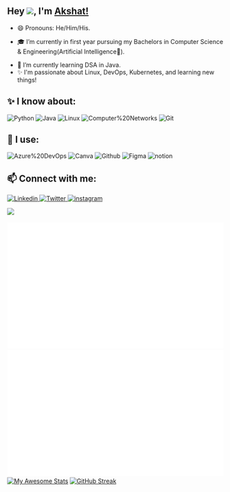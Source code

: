 ## Hey <img src="https://github.com/TheDudeThatCode/TheDudeThatCode/blob/master/Assets/Hi.gif" width="29px">, I'm [Akshat!](https://www.linkedin.com/in/akshatcoder) 

<!--
**akshatcoder-hash/akshatcoder-hash** is a ✨ _special_ ✨ repository because its `README.md` (this file) appears on your GitHub profile. 

Here are some ideas to get you started:-->
- 😄 Pronouns: He/Him/His.

- 🎓 I’m currently in first year pursuing my Bachelors in Computer Science & Engineering(Artificial Intelligence🤖).
<!-- 🔭 I’m currently working on... -->
- 🌱 I’m currently learning DSA in Java.
- ✨ I'm passionate about Linux, DevOps, Kubernetes, and learning new things!


<!-- 👯 I’m looking to collaborate on [Linkedin](https://www.linkedin.com/in/akshatcoder/).-->
<!-- 🤔 I’m looking for help with ... -->
## ✨ I know about:
![Python](https://img.shields.io/badge/-Python-ffc700?logo=Python&logoColor=2e8517&style=for-the-badge)
![Java](https://img.shields.io/badge/-Java-ec590c?logo=Java&logoColor=lightgrey&style=for-the-badge)
![Linux](https://img.shields.io/badge/-Linux-darkcyan?logo=Linux&logoColor=black&style=for-the-badge)
![Computer%20Networks](https://img.shields.io/badge/-Computer%20Networks-069bf1?logo=Fastlane&logoColor=crimson&style=for-the-badge)
![Git](https://img.shields.io/badge/-Git-white?logo=Git&logoColor=f01313&style=for-the-badge)
## 🧰 I use:
![Azure%20DevOps](https://img.shields.io/badge/-Azure%20DevOps-027dc3?logo=Azure%20DevOps&logoColor=white&style=for-the-badge)
![Canva](https://img.shields.io/badge/-Canva-white?logo=Canva&logoColor=0199f2&style=for-the-badge)
![Github](https://img.shields.io/badge/-Github-black?logo=GitHub&logoColor=white&style=for-the-badge)
![Figma](https://img.shields.io/badge/-Figma-ff2e52?logo=Figma&logoColor=efbc06&style=for-the-badge)
![notion](https://img.shields.io/badge/-notion-black?logo=Notion&logoColor=white&style=for-the-badge)
## 📫 Connect with me: 
<a href="https://www.linkedin.com/in/akshatcoder/">
<img alt="Linkedin" src="https://img.shields.io/badge/-Linkedin-f2f478?logo=LinkedIn&logoColor=2a6f96&style=for-the-badge">
 </a>
 <a href="https://twitter.com/akshatcoderhash">
<img alt="Twitter" src="https://img.shields.io/badge/-Twitter-blue?logo=Twitter&logoColor=white&style=for-the-badge"> </a>
<a href="https://www.instagram.com/akshatsharma_3.14/">
<img alt="instagram" src="https://img.shields.io/badge/-instagram-c514dc?logo=Instagram&logoColor=white&style=for-the-badge"></a>

 
 
 
 
![](https://komarev.com/ghpvc/?username=akshatcoder-hash)
 <!-- ⚡ Fun fact: I -->
 




![](https://github.com/akshatcoder-hash/github-stats/blob/master/generated/overview.svg)
![](https://github.com/akshatcoder-hash/github-stats/blob/master/generated/languages.svg)
[![My Awesome Stats](https://awesome-github-stats.azurewebsites.net/user-stats/akshatcoder-hash?cardType=github&theme=ayu-mirage)](https://git.io/awesome-stats-card)
[![GitHub Streak](https://github-readme-streak-stats.herokuapp.com?user=akshatcoder-hash&theme=ayu-mirage&date_format=M%20j%5B%2C%20Y%5D)](https://git.io/streak-stats)
